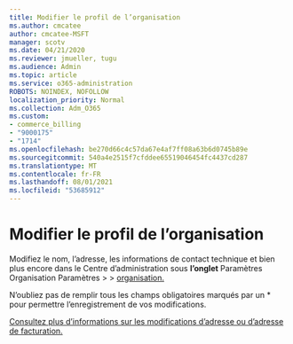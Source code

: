 ```yaml
---
title: Modifier le profil de l’organisation
ms.author: cmcatee
author: cmcatee-MSFT
manager: scotv
ms.date: 04/21/2020
ms.reviewer: jmueller, tugu
ms.audience: Admin
ms.topic: article
ms.service: o365-administration
ROBOTS: NOINDEX, NOFOLLOW
localization_priority: Normal
ms.collection: Adm_O365
ms.custom:
- commerce_billing
- "9000175"
- "1714"
ms.openlocfilehash: be270d66c4c57da67e4af7ff08a63b6d0745b89e
ms.sourcegitcommit: 540a4e2515f7cfddee65519046454fc4437cd287
ms.translationtype: MT
ms.contentlocale: fr-FR
ms.lasthandoff: 08/01/2021
ms.locfileid: "53685912"
---
```

# <a name="change-organization-profile"></a>Modifier le profil de l’organisation

Modifiez le nom, l’adresse, les informations de contact technique et bien plus encore dans le Centre d’administration sous **l’onglet** Paramètres Organisation Paramètres  >    >  [organisation.](https://admin.microsoft.com/AdminPortal/Home#/Settings/OrganizationProfile/:/Settings/L1/OrganizationInformation)

N’oubliez pas de remplir tous les champs obligatoires marqués par un * pour permettre l’enregistrement de vos modifications.

[Consultez plus d’informations sur les modifications d’adresse ou d’adresse de facturation.](/microsoft-365/admin/manage/change-address-contact-and-more)
